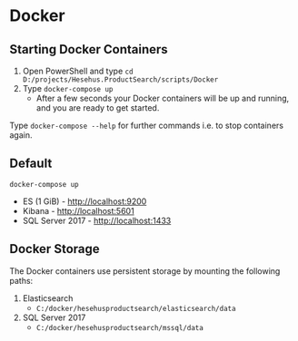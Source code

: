 # Docker

## Starting Docker Containers
1. Open PowerShell and type `cd D:/projects/Hesehus.ProductSearch/scripts/Docker`
2. Type `docker-compose up`
   - After a few seconds your Docker containers will be up and running, and you are ready to get started.

Type `docker-compose --help` for further commands i.e. to stop containers again.

## Default
`docker-compose up`
  * ES (1 GiB) - [http://localhost:9200](http://localhost:9200)
  * Kibana - [http://localhost:5601](http://localhost:5601)
  * SQL Server 2017 - [http://localhost:1433](http://localhost:1433)
   
## Docker Storage
The Docker containers use persistent storage by mounting the following paths:

1. Elasticsearch
   - `C:/docker/hesehusproductsearch/elasticsearch/data`
2. SQL Server 2017   
   - `C:/docker/hesehusproductsearch/mssql/data`